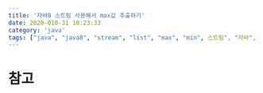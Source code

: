 ```yaml
---
title: '자바8 스트림 사용해서 max값 추출하기'
date: 2020-010-31 10:23:33
category: 'java'
tags: ["java", "java8", "stream", "list", "max", "min", 스트림", "자바", "자바8", "최대값", "최소값"]
---
```



# 참고
